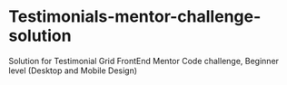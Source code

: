 # Testimonials-mentor-challenge-solution
Solution for Testimonial Grid FrontEnd Mentor Code challenge, Beginner level (Desktop and Mobile Design)
